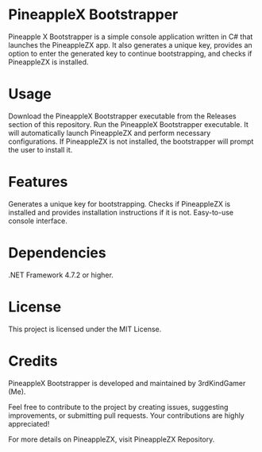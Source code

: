 # PineappleX Bootstrapper
 Pineapple X Bootstrapper is a simple console application written in C# that launches the PineappleZX app. It also generates a unique key, provides an option to enter the generated key to continue bootstrapping, and checks if PineappleZX is installed.
# Usage
Download the PineappleX Bootstrapper executable from the Releases section of this repository.
Run the PineappleX Bootstrapper executable. It will automatically launch PineappleZX and perform necessary configurations.
If PineappleZX is not installed, the bootstrapper will prompt the user to install it.
# Features
Generates a unique key for bootstrapping.
Checks if PineappleZX is installed and provides installation instructions if it is not.
Easy-to-use console interface.
# Dependencies
.NET Framework 4.7.2 or higher.
# License
This project is licensed under the MIT License.

# Credits
PineappleX Bootstrapper is developed and maintained by 3rdKindGamer (Me).

Feel free to contribute to the project by creating issues, suggesting improvements, or submitting pull requests. Your contributions are highly appreciated!

For more details on PineappleZX, visit PineappleZX Repository.
